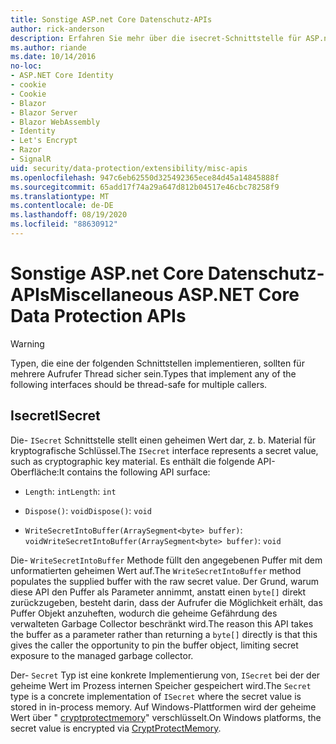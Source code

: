 ```yaml
---
title: Sonstige ASP.net Core Datenschutz-APIs
author: rick-anderson
description: Erfahren Sie mehr über die isecret-Schnittstelle für ASP.net Core Datenschutz.
ms.author: riande
ms.date: 10/14/2016
no-loc:
- ASP.NET Core Identity
- cookie
- Cookie
- Blazor
- Blazor Server
- Blazor WebAssembly
- Identity
- Let's Encrypt
- Razor
- SignalR
uid: security/data-protection/extensibility/misc-apis
ms.openlocfilehash: 947c6eb62550d325492365ece84d45a14845888f
ms.sourcegitcommit: 65add17f74a29a647d812b04517e46cbc78258f9
ms.translationtype: MT
ms.contentlocale: de-DE
ms.lasthandoff: 08/19/2020
ms.locfileid: "88630912"
---
```

# <a name="miscellaneous-aspnet-core-data-protection-apis"></a><span data-ttu-id="e18a9-103">Sonstige ASP.net Core Datenschutz-APIs</span><span class="sxs-lookup"><span data-stu-id="e18a9-103">Miscellaneous ASP.NET Core Data Protection APIs</span></span>

<a name="data-protection-extensibility-mics-apis"></a>

>[!WARNING]
> <span data-ttu-id="e18a9-104">Typen, die eine der folgenden Schnittstellen implementieren, sollten für mehrere Aufrufer Thread sicher sein.</span><span class="sxs-lookup"><span data-stu-id="e18a9-104">Types that implement any of the following interfaces should be thread-safe for multiple callers.</span></span>

## <a name="isecret"></a><span data-ttu-id="e18a9-105">Isecret</span><span class="sxs-lookup"><span data-stu-id="e18a9-105">ISecret</span></span>

<span data-ttu-id="e18a9-106">Die- `ISecret` Schnittstelle stellt einen geheimen Wert dar, z. b. Material für kryptografische Schlüssel.</span><span class="sxs-lookup"><span data-stu-id="e18a9-106">The `ISecret` interface represents a secret value, such as cryptographic key material.</span></span> <span data-ttu-id="e18a9-107">Es enthält die folgende API-Oberfläche:</span><span class="sxs-lookup"><span data-stu-id="e18a9-107">It contains the following API surface:</span></span>

* <span data-ttu-id="e18a9-108">`Length`: `int`</span><span class="sxs-lookup"><span data-stu-id="e18a9-108">`Length`: `int`</span></span>

* <span data-ttu-id="e18a9-109">`Dispose()`: `void`</span><span class="sxs-lookup"><span data-stu-id="e18a9-109">`Dispose()`: `void`</span></span>

* <span data-ttu-id="e18a9-110">`WriteSecretIntoBuffer(ArraySegment<byte> buffer)`: `void`</span><span class="sxs-lookup"><span data-stu-id="e18a9-110">`WriteSecretIntoBuffer(ArraySegment<byte> buffer)`: `void`</span></span>

<span data-ttu-id="e18a9-111">Die- `WriteSecretIntoBuffer` Methode füllt den angegebenen Puffer mit dem unformatierten geheimen Wert auf.</span><span class="sxs-lookup"><span data-stu-id="e18a9-111">The `WriteSecretIntoBuffer` method populates the supplied buffer with the raw secret value.</span></span> <span data-ttu-id="e18a9-112">Der Grund, warum diese API den Puffer als Parameter annimmt, anstatt einen `byte[]` direkt zurückzugeben, besteht darin, dass der Aufrufer die Möglichkeit erhält, das Puffer Objekt anzuheften, wodurch die geheime Gefährdung des verwalteten Garbage Collector beschränkt wird.</span><span class="sxs-lookup"><span data-stu-id="e18a9-112">The reason this API takes the buffer as a parameter rather than returning a `byte[]` directly is that this gives the caller the opportunity to pin the buffer object, limiting secret exposure to the managed garbage collector.</span></span>

<span data-ttu-id="e18a9-113">Der- `Secret` Typ ist eine konkrete Implementierung von, `ISecret` bei der der geheime Wert im Prozess internen Speicher gespeichert wird.</span><span class="sxs-lookup"><span data-stu-id="e18a9-113">The `Secret` type is a concrete implementation of `ISecret` where the secret value is stored in in-process memory.</span></span> <span data-ttu-id="e18a9-114">Auf Windows-Plattformen wird der geheime Wert über " [cryptprotectmemory](/windows/win32/api/dpapi/nf-dpapi-cryptprotectmemory)" verschlüsselt.</span><span class="sxs-lookup"><span data-stu-id="e18a9-114">On Windows platforms, the secret value is encrypted via [CryptProtectMemory](/windows/win32/api/dpapi/nf-dpapi-cryptprotectmemory).</span></span>

